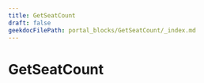 ```yaml
---
title: GetSeatCount
draft: false
geekdocFilePath: portal_blocks/GetSeatCount/_index.md
---
```

# GetSeatCount
